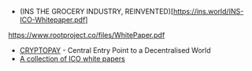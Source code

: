 

* (INS THE GROCERY INDUSTRY, REINVENTED)[https://ins.world/INS-ICO-Whitepaper.pdf]

https://www.rootproject.co/files/WhitePaper.pdf

* [CRYPTOPAY](https://ico.cryptopay.me/ico_cpay_wp.pdf) - Central Entry Point to a Decentralised World
* [A collection of ICO white papers](https://github.com/masonicGIT/ico-whitepapers)


